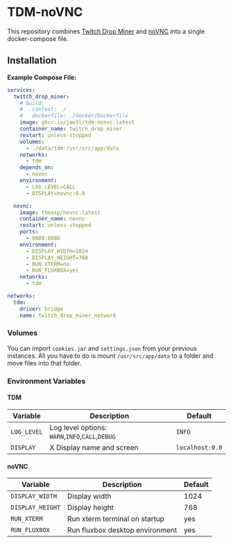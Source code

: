 # TDM-noVNC

This repository combines [Twitch Drop Miner](https://github.com/DevilXD/TwitchDropsMiner) and [noVNC](https://github.com/theasp/docker-novnc) into a single docker-compose file.

## Installation

**Example Compose File:**

```yaml
services:
  twitch_drop_miner:
    # build:
    #   context: ./
    #   dockerfile: ./docker/Dockerfile
    image: ghcr.io/jaw3l/tdm-nonvc:latest
    container_name: twitch_drop_miner
    restart: unless-stopped
    volumes:
      - ./data/tdm:/usr/src/app/data
    networks:
      - tdm
    depends_on:
      - novnc
    environment:
      - LOG_LEVEL=CALL
      - DISPLAY=novnc:0.0

  novnc:
    image: theasp/novnc:latest
    container_name: novnc
    restart: unless-stopped
    ports:
      - 8080:8080
    environment:
      - DISPLAY_WIDTH=1024
      - DISPLAY_HEIGHT=768
      - RUN_XTERM=no
      - RUN_FLUXBOX=yes
    networks:
      - tdm

networks:
  tdm:
    driver: bridge
    name: twitch_drop_miner_network
```

### Volumes

You can import `cookies.jar` and `settings.json` from your previous instances. All you have to do is mount `/usr/src/app/data` to a folder and move files into that folder.

### Environment Variables

#### TDM

| Variable    | Description                                     | Default         |
| ----------- | ----------------------------------------------- | --------------- |
| `LOG_LEVEL` | Log level options: `WARN`,`INFO`,`CALL`,`DEBUG` | `INFO`          |
| `DISPLAY`   | X Display name and screen                       | `localhost:0.0` |

#### noVNC

| Variable         | Description                     | Default |
| ---------------- | ------------------------------- | ------- |
| `DISPLAY_WIDTH`  | Display width                   | 1024    |
| `DISPLAY_HEIGHT` | Display height                  | 768     |
| `RUN_XTERM`      | Run xterm terminal on startup   | yes     |
| `RUN_FLUXBOX`    | Run fluxbox desktop environment | yes     | 
